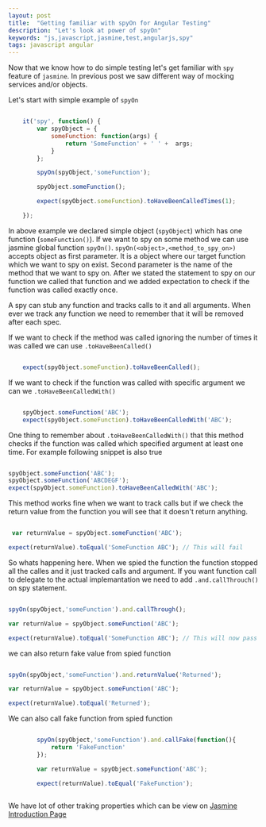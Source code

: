 ```yaml
---
layout: post
title:  "Getting familiar with spyOn for Angular Testing"
description: "Let's look at power of spyOn"
keywords: "js,javascript,jasmine,test,angularjs,spy"
tags: javascript angular
---
```


Now that we know how to do simple testing let's get familiar with `spy` feature of `jasmine`.
In previous post we saw different way of mocking services and/or objects.

Let's start with simple example of `spyOn`

```javascript

    it('spy', function() {
        var spyObject = {
            someFunction: function(args) {
                return 'SomeFunction' + ' ' +  args;
            }
        };

        spyOn(spyObject,'someFunction');

        spyObject.someFunction();

        expect(spyObject.someFunction).toHaveBeenCalledTimes(1);

    });

```

In above example we declared simple object (`spyObject`) which has one function (`someFunction()`).
If we want to spy on some method we can use jasmine global function `spyOn()`.
`spyOn(<object>,<method_to_spy_on>)` accepts object as first parameter. It is a object where our target function which we 
want to spy on exist.
Second parameter is the name of the method that we want to spy on.
After we stated the statement to spy on our function we called that function and we added expectation to check if the function
was called exactly once.

A spy can stub any function and tracks calls to it and all arguments. 
When ever we track any function we need to remember that it will be removed after each spec. 

If we want to check if the method was called ignoring the number of times it was called we can use `.toHaveBeenCalled()`

```javascript

    expect(spyObject.someFunction).toHaveBeenCalled();

```

If we want to check if the function was called with specific argument we can we `.toHaveBeenCalledWith()`

```javascript

    spyObject.someFunction('ABC');
    expect(spyObject.someFunction).toHaveBeenCalledWith('ABC');

```

One thing to remember about `.toHaveBeenCalledWith()` that this method checks if the function was called which specified
argument at least one time. For example following snippet is also true

```javascript

spyObject.someFunction('ABC');
spyObject.someFunction('ABCDEGF');
expect(spyObject.someFunction).toHaveBeenCalledWith('ABC');

```

This method works fine when we want to track calls but if we check the return value from the function you will see that 
it doesn't return anything.

```javascript

 var returnValue = spyObject.someFunction('ABC');

expect(returnValue).toEqual('SomeFunction ABC'); // This will fail

```

So whats happening here. When we spied the function the function stopped all the calles and it just tracked calls and argument.
If you want function call to delegate to the actual implemantation we need to add `.and.callThrouch()` on spy statement.

```javascript

spyOn(spyObject,'someFunction').and.callThrough();

var returnValue = spyObject.someFunction('ABC');

expect(returnValue).toEqual('SomeFunction ABC'); // This will now pass

```

we can also return fake value from spied function

```javascript

spyOn(spyObject,'someFunction').and.returnValue('Returned');

var returnValue = spyObject.someFunction('ABC');

expect(returnValue).toEqual('Returned');

```

We can also call fake function from spied function

```javascript

        spyOn(spyObject,'someFunction').and.callFake(function(){
            return 'FakeFunction'
        });

        var returnValue = spyObject.someFunction('ABC');

        expect(returnValue).toEqual('FakeFunction');
        
```

We have lot of other traking properties which can be view on [Jasmine Introduction Page](https://jasmine.github.io/edge/introduction.html?spec=Manually%20ticking%20the%20Jasmine%20Clock%20causes%20an%20interval%20to%20be%20called%20synchronously#section-Spies)


